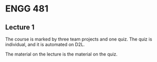 # ENGG 481

## Lecture 1

The course is marked by three team projects and one quiz. The quiz is individual, and it is automated on D2L.

The material on the lecture is the material on the quiz.
